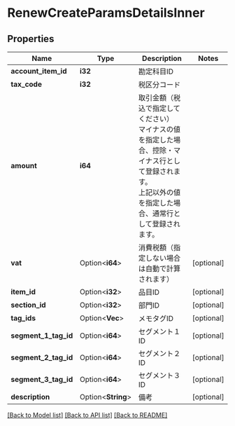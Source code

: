 # RenewCreateParamsDetailsInner

## Properties

Name | Type | Description | Notes
------------ | ------------- | ------------- | -------------
**account_item_id** | **i32** | 勘定科目ID | 
**tax_code** | **i32** | 税区分コード | 
**amount** | **i64** | 取引金額（税込で指定してください）<br> マイナスの値を指定した場合、控除・マイナス行として登録されます。<br> 上記以外の値を指定した場合、通常行として登録されます。  | 
**vat** | Option<**i64**> | 消費税額（指定しない場合は自動で計算されます） | [optional]
**item_id** | Option<**i32**> | 品目ID | [optional]
**section_id** | Option<**i32**> | 部門ID | [optional]
**tag_ids** | Option<**Vec<i32>**> | メモタグID | [optional]
**segment_1_tag_id** | Option<**i64**> | セグメント１ID | [optional]
**segment_2_tag_id** | Option<**i64**> | セグメント２ID | [optional]
**segment_3_tag_id** | Option<**i64**> | セグメント３ID | [optional]
**description** | Option<**String**> | 備考 | [optional]

[[Back to Model list]](../README.md#documentation-for-models) [[Back to API list]](../README.md#documentation-for-api-endpoints) [[Back to README]](../README.md)


